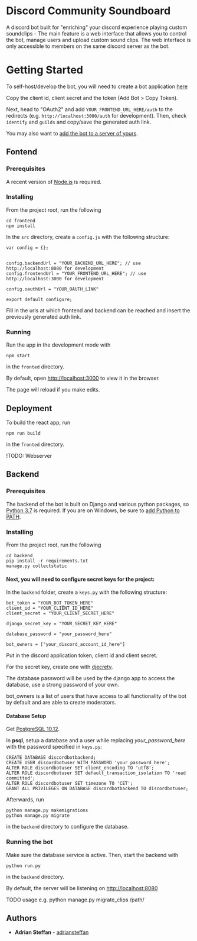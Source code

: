 # Discord Community Soundboard

A discord bot built for "enriching" your discord experience playing custom soundclips -
The main feature is a web interface that allows you to control the bot, manage users and upload custom sound clips.
The web interface is only accessible to members on the same discord server as the bot.


# Getting Started

To self-host/develop the bot, you will need to create a bot application [here](https://discordapp.com/developers/applications/) 

Copy the client id, client secret and the token (Add Bot > Copy Token).

Next, head to "OAuth2" and add `YOUR_FRONTEND_URL_HERE/auth` to the redirects (e.g. `http://localhost:3000/auth` for development). Then, check `identify` and `guilds` and copy/save the generated auth link.

You may also want to [add the bot to a server of yours](https://github.com/jagrosh/MusicBot/wiki/Adding-Your-Bot-To-Your-Server).


## Fontend


### Prerequisites

A recent version of [Node.js](https://nodejs.org/en/download/) is required.


### Installing
From the project root, run the following

```
cd frontend
npm install
```

In the ```src``` directory, create a ```config.js``` with the following structure:

```
var config = {};


config.backendUrl = "YOUR_BACKEND_URL_HERE"; // use http://localhost:8080 for development
config.frontendUrl = "YOUR_FRONTEND_URL_HERE"; // use http://localhost:3000 for development

config.oauthUrl = "YOUR_OAUTH_LINK"

export default configure;

```

Fill in the urls at which frontend and backend can be reached and insert the previously generated auth link.


### Running

Run the app in the development mode with

```
npm start
```
in the ```fronted``` directory.

By default, open [http://localhost:3000](http://localhost:3000) to view it in the browser.

The page will reload if you make edits.

## Deployment

To build the react app, run
```
npm run build
```

in the ```fronted``` directory.

!TODO: Webserver

## Backend



### Prerequisites

The backend of the bot is built on Django and various python packages, so [Python 3.7](https://www.python.org/downloads/) is required.
If you are on Windows, be sure to [add Python to PATH](https://datatofish.com/add-python-to-windows-path/).

### Installing

From the project root, run the following

```
cd backend
pip install -r requirements.txt
manage.py collectstatic
```


#### Next, you will need to configure secret keys for the project:

In the ```backend``` folder, create a ```keys.py``` with the following structure:

```
bot_token = "YOUR_BOT_TOKEN_HERE"
client_id = "YOUR_CLIENT_ID_HERE"
client_secret = "YOUR_CLIENT_SECRET_HERE"

django_secret_key = "YOUR_SECRET_KEY_HERE"

database_password = "your_password_here"

bot_owners = ["your_discord_account_id_here"]
```

Put in the discord application token, client id and client secret.

For the secret key, create one with [djecrety](https://djecrety.ir/).

The database password will be used by the django app to access the database, use a strong password of your own. 

bot_owners is a list of users that have access to all functionality of the bot by default and are able to create moderators. 

#### Database Setup

Get [PostgreSQL 10.12](https://www.postgresql.org/download/).


In **psql**, setup a database and a user while replacing *your_password_here* with the password specified in ```keys.py```:
```
CREATE DATABASE discordbotbackend;
CREATE USER discordbotuser WITH PASSWORD 'your_password_here';
ALTER ROLE discordbotuser SET client_encoding TO 'utf8';
ALTER ROLE discordbotuser SET default_transaction_isolation TO 'read committed';
ALTER ROLE discordbotuser SET timezone TO 'CET';
GRANT ALL PRIVILEGES ON DATABASE discordbotbackend TO discordbotuser;
```


Afterwards, run

```
python manage.py makemigrations
python manage.py migrate
``` 

in the ```backend``` directory to  configure the database.

 
### Running the bot

Make sure the database service is active.
Then, start the backend with

```
python run.py
```

in the ```backend``` directory.

By default, the server will be listening on [http://localhost:8080](http://localhost:8080)


TODO usage e.g. python manage.py migrate_clips /path/

## Authors

* **Adrian Steffan** - [adriansteffan](https://github.com/adriansteffan)

